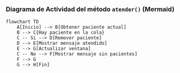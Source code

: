 ### Diagrama de Actividad del método `atender()` (Mermaid)

```mermaid
flowchart TD
    A[Inicio] --> B[Obtener paciente actual]
    B --> C{Hay paciente en la cola}
    C -- Si --> D[Remover paciente]
    D --> E[Mostrar mensaje atendido]
    E --> G[Actualizar ventana]
    C -- No --> F[Mostrar mensaje sin pacientes]
    F --> G
    G --> H[Fin]
```
